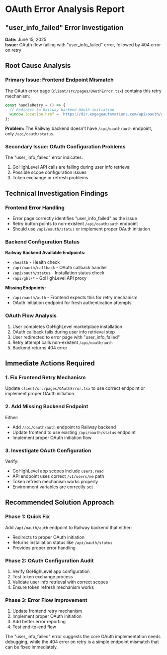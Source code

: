 # OAuth Error Analysis Report
## "user_info_failed" Error Investigation

**Date:** June 15, 2025  
**Issue:** OAuth flow failing with "user_info_failed" error, followed by 404 error on retry

## Root Cause Analysis

### Primary Issue: Frontend Endpoint Mismatch
The OAuth error page (`client/src/pages/OAuthError.tsx`) contains this retry mechanism:
```javascript
const handleRetry = () => {
  // Redirect to Railway backend OAuth initiation
  window.location.href = 'https://dir.engageautomations.com/api/oauth/auth';
};
```

**Problem:** The Railway backend doesn't have `/api/oauth/auth` endpoint, only `/api/oauth/status`.

### Secondary Issue: OAuth Configuration Problems
The "user_info_failed" error indicates:
1. GoHighLevel API calls are failing during user info retrieval
2. Possible scope configuration issues
3. Token exchange or refresh problems

## Technical Investigation Findings

### Frontend Error Handling
- Error page correctly identifies "user_info_failed" as the issue
- Retry button points to non-existent `/api/oauth/auth` endpoint
- Should use `/api/oauth/status` or implement proper OAuth initiation

### Backend Configuration Status
**Railway Backend Available Endpoints:**
- `/health` - Health check
- `/api/oauth/callback` - OAuth callback handler  
- `/api/oauth/status` - Installation status check
- `/api/ghl/*` - GoHighLevel API proxy

**Missing Endpoints:**
- `/api/oauth/auth` - Frontend expects this for retry mechanism
- OAuth initiation endpoint for fresh authentication attempts

### OAuth Flow Analysis
1. User completes GoHighLevel marketplace installation
2. OAuth callback fails during user info retrieval step
3. User redirected to error page with "user_info_failed"
4. Retry attempt calls non-existent `/api/oauth/auth`
5. Backend returns 404 error

## Immediate Actions Required

### 1. Fix Frontend Retry Mechanism
Update `client/src/pages/OAuthError.tsx` to use correct endpoint or implement proper OAuth initiation.

### 2. Add Missing Backend Endpoint
Either:
- Add `/api/oauth/auth` endpoint to Railway backend
- Update frontend to use existing `/api/oauth/status` endpoint
- Implement proper OAuth initiation flow

### 3. Investigate OAuth Configuration
Verify:
- GoHighLevel app scopes include `users.read`
- API endpoint uses correct `/v1/users/me` path
- Token refresh mechanism works properly
- Environment variables are correctly set

## Recommended Solution Approach

### Phase 1: Quick Fix
Add `/api/oauth/auth` endpoint to Railway backend that either:
- Redirects to proper OAuth initiation
- Returns installation status like `/api/oauth/status`
- Provides proper error handling

### Phase 2: OAuth Configuration Audit
1. Verify GoHighLevel app configuration
2. Test token exchange process
3. Validate user info retrieval with correct scopes
4. Ensure token refresh mechanism works

### Phase 3: Error Flow Improvement
1. Update frontend retry mechanism
2. Implement proper OAuth initiation
3. Add better error reporting
4. Test end-to-end flow

The "user_info_failed" error suggests the core OAuth implementation needs debugging, while the 404 error on retry is a simple endpoint mismatch that can be fixed immediately.